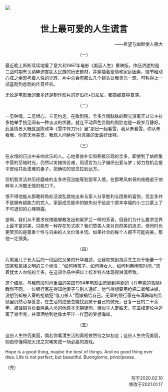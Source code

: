 ![](F:\02-WebDev\github\essay\essays\images\chapter-03.jpg)

<h1 align="center">世上最可爱的人生谎言</h1>

<p align="right">——希望与幽默使人强大</p>

<p align="center">（一）</p>
最近晚上断断续续地看了意大利1997年电影《美丽人生》重映版，作品讲述的是二战时期有关纳粹迫害犹太民族的历史题材，并穿插着爱情和家庭因素，情节触动心弦之余思考着人性的光辉，片中总会有那么几个镜头让我灵光一现，可称得上一部喜剧到悲剧的传奇经典。

无论是电影里的圭多还是制作影片的罗伯托•贝尼尼，都自编自导自演。

<p align="center">（二）</p>

一见钟情，二见倾心，三见约定。在歌剧院，圭多含情脉脉的眼光没离开过公主拉多她举手投足间有一种淡淡的优雅，就连不动声色赏剧的侧脸也是一段岁月静好。此番情景大概就是陈政华《雪中悍刀行》里“那日一起看雪，我从未看雪，你从未看我，你赏天地美景，我观人间绝色”对真挚的爱最好诠释。
<p align="center">（三）</p>

在永恒的日出中亲吻欢乐的人。心地善良朴实和积极乐观的圭多，即使到了纳粹集中营的至暗时光，仍然以笑掩饰苦难，用谎言为儿子编织出爱与梦；努力找机会报平安给共赴患难的妻子，把确切的思念拉到远方。

但机智灵活并历经磨难的圭多终究没能等到盟军入境，在那寒风刺骨的夜晚逝于纳粹军人冷酷无情的枪口下。

恨不得他能从那晚转角处活泼乱跳地出来与家人分享胜利与团聚的喜悦，但圭多并不是拥有超能力的完人，家庭成员致命的缺失似乎给这个原本幸福的小三口蒙上了不可退却的心理阴霾。

是啊，我们从不要求玫瑰能够散发出和紫罗兰一样的芳香，但我们为什么要求世界上最丰富的美，只能有一种存在形式呢？我们赞美人类对自然美的追求，但同时也更赞赏的是尊重个性与自由的人文价值关切。如果社会的每个人都不可能完美，那他一定很美。
<p align="center">（四）</p>

片尾里儿子长大后的一段回忆父亲的升华自述，让我联想到胡适先生对于衡量一个国家和民族文明的三个标准：“如何待孩子、如何待女人、如何利用闲暇时间。”流着犹太人血统的圭多，在这部作品中把以上标准特点体现得淋漓尽致。

这个结局，与我前段时间重温的美国1994年电影由悲剧到喜剧的《肖申克的救赎》截然不同。一位银行家在得知他妻子与别人通奸，他气得想要用枪把二者解决掉，没想到却被入室的抢劫犯“借刀杀人”而嫁祸给自己。无辜的银行家在布满晦暗的监狱里仍然心存善念，在生活的绝壁总能找到属于自己的微光，日复一日的二十余年，被诬陷背负着两条人命的他原本无期徒刑，但似乎人定胜天，在盖棺定论中逃离了肖申克，并潇洒地到达像太平洋一样蓝的梦想海岸。
<p align="center">（五）</p>

这份人生终究美丽，倘若你看清生活的真相依然待之如初恋；这份人生终究美丽，倘若你懂得把灭顶之灾嘲笑成一场必赢的游戏。

Hope is a good thing, maybe the best of things. And no good thing ever dies. 
Life is not perfect, but beautiful. 
Buongiorno, principessa. 

（完）



<p align="right">写于2020.02.10<br />
修改于2021.01.17</p>
